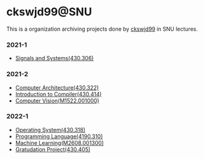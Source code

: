 # ckswjd99@SNU

This is a organization archiving projects done by [ckswjd99](https://github.com/ckswjd99) in SNU lectures.

### 2021-1
- [Signals and Systems(430.306)](https://github.com/ckswjd99-at-snu/SignalsAndSystems-2021-1)

### 2021-2
- [Computer Architecture(430.322)](https://github.com/ckswjd99-at-snu/ComputerArchitecture-2021-2)
- [Introduction to Compiler(430.414)](https://github.com/ckswjd99-at-snu/Compiler-2021-2)
- [Computer Vision(M1522.001000)]()

### 2022-1
- [Operating System(430.318)](https://github.com/ckswjd99-at-snu/OperatingSystem-2022-1)
- [Programming Language(4190.310)](https://github.com/ckswjd99-at-snu/ProgrammingLanguage-2022-1)
- [Machine Learning(M2608.001300)](https://github.com/ckswjd99-at-snu/MachineLearning-2022-1)
- [Gratudation Project(430.405)](https://github.com/ckswjd99-at-snu/domato-reducer)
